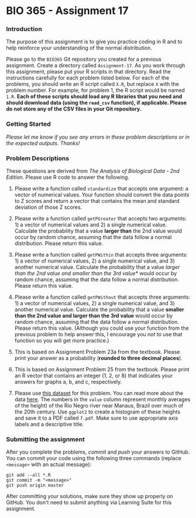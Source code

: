 # BIO 365 - Assignment 17

### Introduction

The purpose of this assignment is to give you practice coding in R and to help reinforce your understanding of the normal distribution.

Please go to the `BIO365` Git repository you created for a previous assignment. Create a directory called `Assignment-17`. As you work through this assignment, please put your R scripts in that directory. Read the instructions carefully for each problem listed below. For each of the problems, you should write an R script called `X.R`, but replace `X` with the problem number. For example, for problem 1, the R script would be named `1.R`. **Each of these scripts should load any R libraries that you need and should download data (using the `read_csv` function), if applicable. Please do not store any of the CSV files in your Git repository.**

### Getting Started

*Please let me know if you see any errors in these problem descriptions or in the expected outputs. Thanks!*

### Problem Descriptions

These questions are derived from *The Analysis of Biological Data - 2nd Edition*. Please use R code to answer the following.

1. Please write a function called `standardize` that accepts one argument: a vector of numerical values. Your function should convert the data points to Z scores and return a vector that contains the mean and standard deviation of those Z scores.

2. Please write a function called `getPGreater` that accepts two arguments: 1) a vector of numerical values and 2) a single numerical value. Calculate the probability that a value **larger than** the 2nd value would occur by random chance, assuming that the data follow a normal distribution. Please return this value.

3. Please write a function called `getPWithin` that accepts three arguments: 1) a vector of numerical values, 2) a single numerical value, and 3) another numerical value. Calculate the probability that a value *larger than the 2nd value and smaller than the 3rd value** would occur by random chance, assuming that the data follow a normal distribution. Please return this value.

4. Please write a function called `getPWithout` that accepts three arguments: 1) a vector of numerical values, 2) a single numerical value, and 3) another numerical value. Calculate the probability that a value **smaller than the 2nd value and larger than the 3rd value** would occur by random chance, assuming that the data follow a normal distribution. Please return this value. (Although you could use your function from the previous problem to help answer this, I encourage you *not* to use that function so you will get more practice.)

5. This is based on Assignment Problem 23a from the textbook. Please print your answer as a probability (**rounded to three decimal places**).

6. This is based on Assignment Problem 25 from the textbook. Please print an R vector that contains an integer (1, 2, or 8) that indicates your answers for graphs a, b, and c, respectively.

7. Please use [this dataset](https://vincentarelbundock.github.io/Rdatasets/csv/boot/manaus.csv) for this problem. You can read more about the data [here](https://stat.ethz.ch/R-manual/R-devel/library/boot/html/manaus.html). The numbers in the `value` column represent monthly averages of the height) of the Rio Negro river near Manaus, Brazil over much of the 20th century. Use `ggplot2` to create a histogram of these heights and save it to a PDF called `7.pdf`. Make sure to use appropriate axis labels and a descriptive title.

### Submitting the assignment

After you complete the problems, *commit* and *push* your answers to GitHub. You can commit your code using the following three commands (replace `<message>` with an actual message):

```
git add --all *.R
git commit -m "<message>"
git push origin master
```

After committing your solutions, make sure they show up properly on GitHub. You don't need to submit anything via Learning Suite for this assignment.